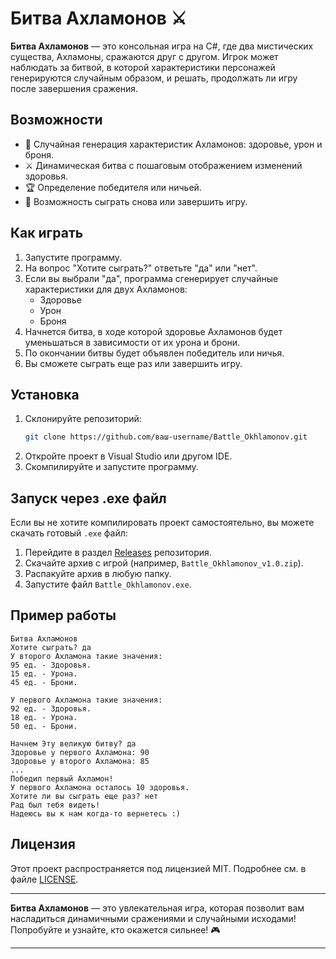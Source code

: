 # Битва Ахламонов ⚔️

**Битва Ахламонов** — это консольная игра на C#, где два мистических существа, Ахламоны, сражаются друг с другом. Игрок может наблюдать за битвой, в которой характеристики персонажей генерируются случайным образом, и решать, продолжать ли игру после завершения сражения.

## Возможности
- 🎲 Случайная генерация характеристик Ахламонов: здоровье, урон и броня.
- ⚔️ Динамическая битва с пошаговым отображением изменений здоровья.
- 🏆 Определение победителя или ничьей.
- 🔄 Возможность сыграть снова или завершить игру.

## Как играть
1. Запустите программу.
2. На вопрос "Хотите сыграть?" ответьте "да" или "нет".
3. Если вы выбрали "да", программа сгенерирует случайные характеристики для двух Ахламонов:
   - Здоровье
   - Урон
   - Броня
4. Начнется битва, в ходе которой здоровье Ахламонов будет уменьшаться в зависимости от их урона и брони.
5. По окончании битвы будет объявлен победитель или ничья.
6. Вы сможете сыграть еще раз или завершить игру.

## Установка
1. Склонируйте репозиторий:
   ```bash
   git clone https://github.com/ваш-username/Battle_Okhlamonov.git
   ```
2. Откройте проект в Visual Studio или другом IDE.
3. Скомпилируйте и запустите программу.

## Запуск через .exe файл
Если вы не хотите компилировать проект самостоятельно, вы можете скачать готовый `.exe` файл:
1. Перейдите в раздел [Releases](https://github.com/ваш-username/Battle_Okhlamonov/releases) репозитория.
2. Скачайте архив с игрой (например, `Battle_Okhlamonov_v1.0.zip`).
3. Распакуйте архив в любую папку.
4. Запустите файл `Battle_Okhlamonov.exe`.

## Пример работы
```
Битва Ахламонов
Хотите сыграть? да
У второго Ахламона такие значения:
95 ед. - Здоровья.
15 ед. - Урона.
45 ед. - Брони.

У первого Ахламона такие значения:
92 ед. - Здоровья.
18 ед. - Урона.
50 ед. - Брони.

Начнем Эту великую битву? да
Здоровье у первого Ахламона: 90
Здоровье у второго Ахламона: 85
...
Победил первый Ахламон!
У первого Ахламона осталось 10 здоровья.
Хотите ли вы сыграть еще раз? нет
Рад был тебя видеть!
Надеюсь вы к нам когда-то вернетесь :)
```

## Лицензия
Этот проект распространяется под лицензией MIT. Подробнее см. в файле [LICENSE](LICENSE).

---
**Битва Ахламонов** — это увлекательная игра, которая позволит вам насладиться динамичными сражениями и случайными исходами! Попробуйте и узнайте, кто окажется сильнее! 🎮

--- 
